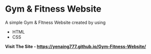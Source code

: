 # Gym & Fitness Website

A simple Gym & FItness Website created by using
- HTML
- CSS

**Visit The Site - https://yenaing777.github.io/Gym-Fitness-Website/**

